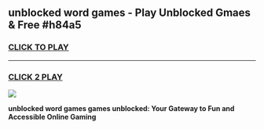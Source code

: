 
## unblocked word games - Play Unblocked Gmaes & Free #h84a5
<h3>
<a href="https://premium.freeplayer.one?title=unblocked_word_games&ref=01M">CLICK TO PLAY</a></h3>
<hr>

<h3>
<a href="https://premium.freeplayer.one?title=unblocked_word_games&ref=01M">CLICK 2 PLAY</a>
  
</h3>

<a href="https://premium.freeplayer.one?title=unblocked_word_games&ref=01M"><img src="https://clearcache.store/games.png"></a>


**unblocked word games games unblocked: Your Gateway to Fun and Accessible Online Gaming**
